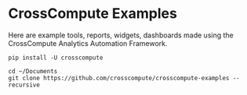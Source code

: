 # CrossCompute Examples

Here are example tools, reports, widgets, dashboards made using the CrossCompute Analytics Automation Framework.

```
pip install -U crosscompute

cd ~/Documents
git clone https://github.com/crosscompute/crosscompute-examples --recursive
```

